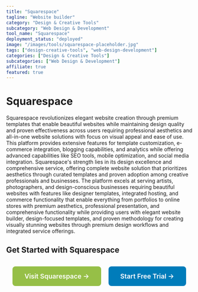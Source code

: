 ```yaml
---
title: "Squarespace"
tagline: "Website builder"
category: "Design & Creative Tools"
subcategory: "Web Design & Development"
tool_name: "Squarespace"
deployment_status: "deployed"
image: "/images/tools/squarespace-placeholder.jpg"
tags: ["design-creative-tools", "web-design-development"]
categories: ["Design & Creative Tools"]
subcategories: ["Web Design & Development"]
affiliate: true
featured: true
---
```


# Squarespace

Squarespace revolutionizes elegant website creation through premium templates that enable beautiful websites while maintaining design quality and proven effectiveness across users requiring professional aesthetics and all-in-one website solutions with focus on visual appeal and ease of use. This platform provides extensive features for template customization, e-commerce integration, blogging capabilities, and analytics while offering advanced capabilities like SEO tools, mobile optimization, and social media integration. Squarespace's strength lies in its design excellence and comprehensive service, offering complete website solution that prioritizes aesthetics through curated templates and proven adoption among creative professionals and businesses. The platform excels at serving artists, photographers, and design-conscious businesses requiring beautiful websites with features like designer templates, integrated hosting, and commerce functionality that enable everything from portfolios to online stores with premium aesthetics, professional presentation, and comprehensive functionality while providing users with elegant website builder, design-focused templates, and proven methodology for creating visually stunning websites through premium design workflows and integrated service offerings.

## Get Started with Squarespace

<div style="text-align: center; margin: 2rem 0;">
  <a href="https://www.squarespace.com" target="_blank" rel="noopener noreferrer" style="display: inline-block; background: #96BF47; color: white; padding: 1rem 2rem; text-decoration: none; border-radius: 8px; font-weight: 600; font-size: 1.1rem; margin-right: 1rem;">Visit Squarespace →</a>
  <a href="https://www.squarespace.com/pricing" target="_blank" rel="noopener noreferrer" style="display: inline-block; background: #007cba; color: white; padding: 1rem 2rem; text-decoration: none; border-radius: 8px; font-weight: 600; font-size: 1.1rem;">Start Free Trial →</a>
</div>